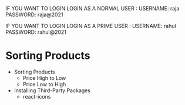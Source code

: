 
IF YOU WANT TO LOGIN LOGIN AS A NORMAL USER :
USERNAME: raja
PASSWORD: raja@2021

IF YOU WANT TO LOGIN LOGIN AS A PRIME USER :
USERNAME: rahul
PASSWORD: rahul@2021

# Sorting Products

- Sorting Products
  - Price High to Low
  - Price Low to High
- Installing Third-Party Packages
  - react-icons
